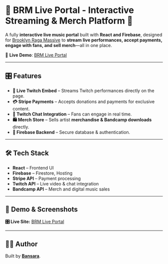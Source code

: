 # 🎵 BRM Live Portal - Interactive Streaming & Merch Platform 🎥

A fully **interactive live music portal** built with **React and Firebase**, designed for [Brooklyn Raga Massive](https://www.brooklynragamassive.org/) to **stream live performances, accept payments, engage with fans, and sell merch**—all in one place.

🚀 **Live Demo**: [BRM Live Portal](https://brm-live-portal.web.app/)

---

## 🎛 Features

-   **🔴 Live Twitch Embed** – Streams Twitch performances directly on the page.
-   **💳 Stripe Payments** – Accepts donations and payments for exclusive content.
-   **💬 Twitch Chat Integration** – Fans can engage in real time.
-   **🛍️ Merch Store** – Sells artist **merchandise & Bandcamp downloads** directly.
-   **📂 Firebase Backend** – Secure database & authentication.

---

## 🛠 Tech Stack

-   **React** – Frontend UI
-   **Firebase** – Firestore, Hosting
-   **Stripe API** – Payment processing
-   **Twitch API** – Live video & chat integration
-   **Bandcamp API** – Merch and digital music sales

---

## 🎵 Demo & Screenshots

**🎛 Live Site:** [BRM Live Portal](https://brm-live-portal.web.app/)

---

## 👨‍💻 Author

Built by **[Bansara](https://github.com/bansara)**.
